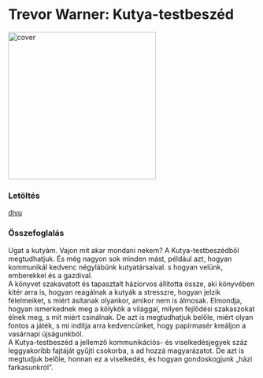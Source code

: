 # <a name="id_8">Trevor Warner: Kutya-testbeszéd </a>
<img src="https://github.com/BercziSandor/calibre_lib/raw/main/Trevor%20Warner/Kutya-testbeszed%20%288%29/cover.jpg" alt="cover" width="300"/>

### Letöltés
[djvu](https://github.com/BercziSandor/calibre_lib/raw/main/Trevor%20Warner/Kutya-testbeszed%20%288%29/Kutya-testbeszed%20-%20Trevor%20Warner.djvu)

### Összefoglalás
<div>
<p>Ugat a kutyám. Vajon mit akar mondani nekem? A Kutya-testbeszédből megtudhatjuk. És még nagyon sok minden mást, például azt, hogyan kommunikál kedvenc négylábúnk kutyatársaival. s hogyan velünk, emberekkel és a gazdival.<br>A könyvet szakavatott és tapasztalt háziorvos állította össze, aki könyvében kitér arra is, hogyan reagálnak a kutyák a stresszre, hogyan jelzik félelmeiket, s miért ásítanak olyankor, amikor nem is álmosak. Elmondja, hogyan ismerkednek meg a kölykök a világgal, milyen fejlődési szakaszokat élnek meg, s mit miért csinálnak. De azt is megtudhatjuk belőle, miért olyan fontos a játék, s mi indítja arra kedvencünket, hogy papírmasér kreáljon a vasárnapi újságunkból.<br>A Kutya-testbeszéd a jellemző kommunikációs- és viselkedésjegyek száz leggyakoribb fajtáját gyűjti csokorba, s ad hozzá magyarázatot. De azt is megtudjuk belőle, honnan ez a viselkedés, és hogyan gondoskogjunk „házi farkasunkról”.</p></div>


